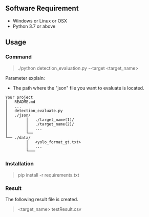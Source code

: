 ## Software Requirement
* Windows or Linux or OSX
* Python 3.7 or above
## Usage
### Command
>./python detection_evaluation.py --target <target_name>

Parameter explain:
* The path where the "json" file you want to evaluate is located. <br/>

```
Your project
│   README.md
│   ...
│   detection_evaluate.py
│   ./json/
│        │   ./target_name(1)/
│        │   ./target_name(2)/
│        │   ...
│        └──
└── ./data/
         │   <yolo_format_gt.txt>
         │   ...
         └───
```
### Installation

> pip install -r requirements.txt

### Result
The following result file is created.
> <target_name> testResult.csv